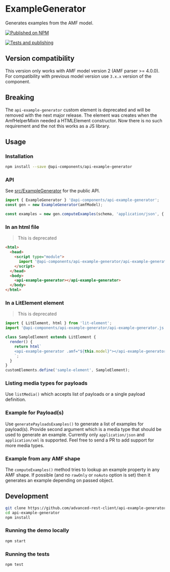 # ExampleGenerator

Generates examples from the AMF model.

[![Published on NPM](https://img.shields.io/npm/v/@api-components/api-example-generator.svg)](https://www.npmjs.com/package/@api-components/api-example-generator)

[![Tests and publishing](https://github.com/advanced-rest-client/api-example-generator/actions/workflows/deployment.yml/badge.svg)](https://github.com/advanced-rest-client/api-example-generator/actions/workflows/deployment.yml)

## Version compatibility

This version only works with AMF model version 2 (AMF parser >= 4.0.0).
For compatibility with previous model version use `3.x.x` version of the component.

## Breaking

The `api-example-generator` custom element is deprecated and will be removed with the next major release.
The element was creates when the AmfHelperMixin needed a HTMLElement constructor. Now there is no such requirement and the not this works as a JS library.

## Usage

### Installation

```sh
npm install --save @api-components/api-example-generator
```

### API

See [src/ExampleGenerator](src/ExampleGenerator.js) for the public API.

```javascript
import { ExampleGenerator } '@api-components/api-example-generator';
const gen = new ExampleGenerator(amfModel);

const examples = new gen.computeExamples(schema, 'application/json', {...});
```

### In an html file

> This is deprecated

```html
<html>
  <head>
    <script type="module">
      import '@api-components/api-example-generator/api-example-generator.js';
    </script>
  </head>
  <body>
    <api-example-generator></api-example-generator>
  </body>
</html>
```

### In a LitElement element

> This is deprecated

```js
import { LitElement, html } from 'lit-element';
import '@api-components/api-example-generator/api-example-generator.js';

class SampleElement extends LitElement {
  render() {
    return html`
    <api-example-generator .amf="${this.model}"></api-example-generator>
    `;
  }
}
customElements.define('sample-element', SampleElement);
```

### Listing media types for payloads

Use `listMedia()` which accepts list of payloads or a single payload definition.

### Example for Payload(s)

Use `generatePayloadsExamples()` to generate a list of examples for payload(s).
Provide second argument which is a media type that should be used to generate an example.
Currently only `application/json` and `application/xml` is supported.
Feel free to send a PR to add support for more media types.

### Example from any AMF shape

The `computeExamples()` method tries to lookup an example property in any AMF shape.
If possible (and no `rawOnly` or `noAuto` option is set) then it generates an example
depending on passed object.

## Development

```sh
git clone https://github.com/advanced-rest-client/api-example-generator
cd api-example-generator
npm install
```

### Running the demo locally

```sh
npm start
```

### Running the tests

```sh
npm test
```

